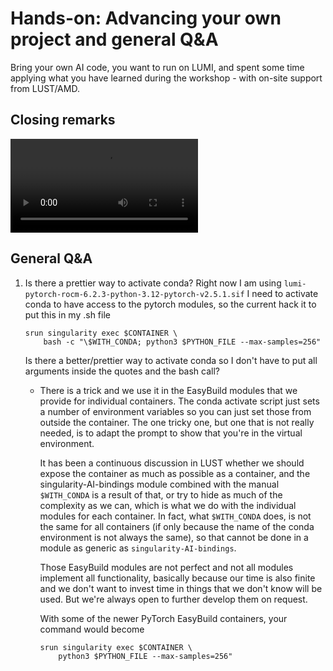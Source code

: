 # Hands-on: Advancing your own project and general Q&A

Bring your own AI code, you want to run on LUMI, and spent some time applying what 
you have learned during the workshop - with on-site support from LUST/AMD.


## Closing remarks

<video src="https://462000265.lumidata.eu/ai-20250204/recordings/E12_Conclusions.mp4" controls="controls"></video>


## General Q&A

1.  Is there a prettier way to activate conda?
    Right now I am using `lumi-pytorch-rocm-6.2.3-python-3.12-pytorch-v2.5.1.sif`
    I need to activate conda to have access to the pytorch modules, so the current hack it to put this in my .sh file
    ```
    srun singularity exec $CONTAINER \
        bash -c "\$WITH_CONDA; python3 $PYTHON_FILE --max-samples=256"
    ```
    Is there a better/prettier way to activate conda so I don't have to put all arguments inside the quotes and the bash call?
    
    -   There is a trick and we use it in the EasyBuild modules that we provide for individual containers. The conda activate script just sets a number of environment variables so you can just set those from outside the container. The one tricky one, but one that is not really needed, is to adapt the prompt to show that you're in the virtual environment. 

        It has been a continuous discussion in LUST whether we should expose the container as much as possible as a container, and the singularity-AI-bindings module combined with the manual `$WITH_CONDA` is a result of that, or try to hide as much of the complexity as we can, which is what we do with the individual modules for each container. In fact, what `$WITH_CONDA` does, is not the same for all containers (if only because the name of the conda environment is not always the same), so that cannot be done in a module as generic as `singularity-AI-bindings`. 
        
        Those EasyBuild modules are not perfect and not all modules implement all functionality, basically because our time is also finite and we don't want to invest time in things that we don't know will be used. But we're always open to further develop them on request.

        With some of the newer PyTorch EasyBuild containers, your command would become 
        
        ```
        srun singularity exec $CONTAINER \
            python3 $PYTHON_FILE --max-samples=256"
        ```


